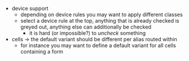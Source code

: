 - device support
	- depending on device rules you may want to apply different classes
	- select a device rule at the top, anything that is already checked is greyed out, anything else can additionally be checked
		- it is hard (or impossible?) to _uncheck_ something
- cells -> the default variant should be different per alias routed within
	- for instance you may want to define a default variant for all cells containing a form
